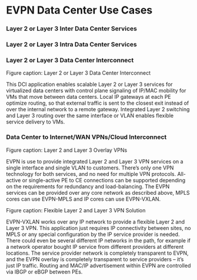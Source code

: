 # EVPN Data Center Use Cases

### Layer 2 or Layer 3 Inter Data Center Services


### Layer 2 or Layer 3 Intra Data Center Services


### Layer 2 or Layer 3 Data Center Interconnect

 
Figure caption: Layer 2 or Layer 3 Data Center Interconnect

This DCI application enables scalable Layer 2 or Layer 3 services for virtualized data centers with control plane signaling of IP/MAC mobility for VMs that move between data centers.
Local IP gateways at each PE optimize routing, so that external traffic is sent to the closest exit instead of over the internal network to a remote gateway.
Integrated Layer 2 switching and Layer 3 routing over the same interface or VLAN enables flexible service delivery to VMs.


### Data Center to Internet/WAN VPNs/Cloud Interconnect 

 
Figure caption: Layer 2 and Layer 3 Overlay VPNs

EVPN is use to provide integrated Layer 2 and Layer 3 VPN services on a single interface and single VLAN to customers.
There’s only one VPN technology for both services, and no need for multiple VPN protocols.
All-active or single-active PE to CE connections can be supported depending on the requirements for redundancy and load-balancing.
The EVPN services can be provided over any core network as described above, MPLS cores can use EVPN-MPLS and IP cores can use EVPN-VXLAN.

Figure caption: Flexible Layer 2 and Layer 3 VPN Solution

EVPN-VXLAN works over any IP network to provide a flexible Layer 2 and Layer 3 VPN.
This application just requires IP connectivity between sites, no MPLS or any special configuration by the IP service provider is needed.
There could even be several different IP networks in the path, for example if a network operator bought IP service from different providers at different locations.
The service provider network is completely transparent to EVPN, and the EVPN overlay is completely transparent to service providers – it’s just IP traffic.
Routing and MAC/IP advertisement within EVPN are controlled via IBGP or eBGP between PEs.

